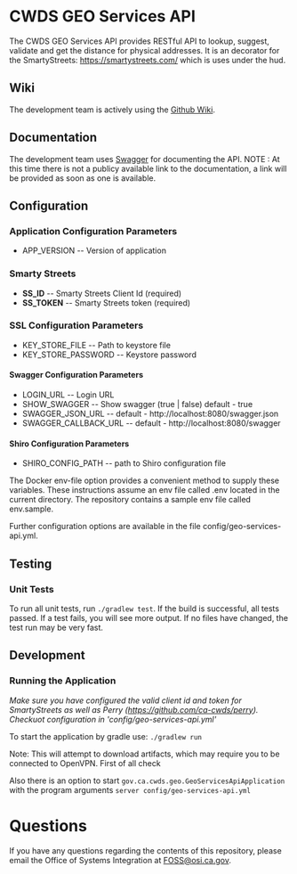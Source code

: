 # CWDS GEO Services API

The CWDS GEO Services API provides RESTful API to lookup, suggest, validate and get the distance for physical addresses.
It is an decorator for the SmartyStreets: https://smartystreets.com/ which is uses under the hud.

## Wiki

The development team is actively using the [Github Wiki](https://github.com/ca-cwds/geo-services-api/wiki).

## Documentation

The development team uses [Swagger](http://swagger.io/) for documenting the API.
NOTE : At this time there is not a publicy available link to the documentation, a link will be provided as soon as one is available.


## Configuration

### Application Configuration Parameters
- APP_VERSION -- Version of application

### Smarty Streets
- **SS_ID** -- Smarty Streets Client Id (required)
- **SS_TOKEN** -- Smarty Streets token (required)

### SSL Configuration Parameters
- KEY_STORE_FILE -- Path to keystore file
- KEY_STORE_PASSWORD -- Keystore password

#### Swagger Configuration Parameters
- LOGIN_URL -- Login URL 
- SHOW_SWAGGER -- Show swagger (true | false) default - true
- SWAGGER_JSON_URL -- default - http://localhost:8080/swagger.json
- SWAGGER_CALLBACK_URL -- default - http://localhost:8080/swagger

#### Shiro Configuration Parameters
- SHIRO_CONFIG_PATH -- path to Shiro configuration file

The Docker env-file option provides a convenient method to supply these variables. These instructions assume an env file called .env located in the current directory. The repository contains a sample env file called env.sample.

Further configuration options are available in the file config/geo-services-api.yml.

## Testing

### Unit Tests
To run all unit tests, run `./gradlew test`. If the build is successful, all tests passed. If a test fails, you will see more output. If no files have changed, the test run may be very fast.

## Development

### Running the Application
_Make sure you have configured the valid client id and token for SmartyStreets as well as Perry (https://github.com/ca-cwds/perry).  
Checkuot configuration in 'config/geo-services-api.yml'_

To start the application by gradle use: `./gradlew run`

Note: This will attempt to download artifacts, which may require you to be connected to OpenVPN.
First of all check 

Also there is an option to start `gov.ca.cwds.geo.GeoServicesApiApplication`                                                    
with the program arguments `server config/geo-services-api.yml`

# Questions

If you have any questions regarding the contents of this repository, please email the Office of Systems Integration at FOSS@osi.ca.gov.

